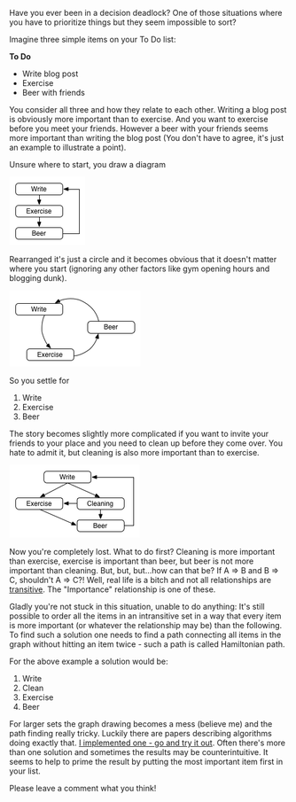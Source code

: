 Have you ever been in a decision deadlock? One of those situations where you have to prioritize things but they seem impossible to sort? 

Imagine three simple items on your To Do list:

**To Do**

- Write blog post
- Exercise
- Beer with friends

You consider all three and how they relate to each other. Writing a blog post is obviously more important than to exercise. And you want to exercise before you meet your friends. However a beer with your friends seems more important than writing the blog post (You don't have to agree, it's just an example to illustrate a point). 

Unsure where to start, you draw a diagram

![Write->Exercise->Beer->Write](/media/images/task_tinder_1.png)

Rearranged it's just a circle and it becomes obvious that it doesn't matter where you start (ignoring any other factors like gym opening hours and blogging dunk). 

![Write->Exercise->Beer->Write](/media/images/task_tinder_2.png)

So you settle for 

1. Write
2. Exercise
3. Beer

The story becomes slightly more complicated if you want to invite your friends to your place and you need to clean up before they come over. You hate to admit it, but cleaning is also more important than to exercise.

![Write->Exercise<-Cleaning->Beer](/media/images/task_tinder_3.png)

Now you're completely lost. What to do first? Cleaning is more important than exercise, exercise is important than beer, but beer is not more important than cleaning. But, but, but...how can that be? If A => B and B => C, shouldn't A => C?! Well, real life is a bitch and not all relationships are [transitive](https://en.wikipedia.org/wiki/Transitive_relation). The "Importance" relationship is one of these.

Gladly you're not stuck in this situation, unable to do anything: It's still possible to order all the items in an intransitive set in a way that every item is more important (or whatever the relationship may be) than the following. To find such a solution one needs to find a path connecting all items in the graph without hitting an item twice - such a path is called Hamiltonian path.

For the above example a solution would be:

1. Write
2. Clean
3. Exercise
4. Beer

For larger sets the graph drawing becomes a mess (believe me) and the path finding really tricky. Luckily there are papers describing algorithms doing exactly that. [I implemented one - go and try it out](https://rawgit.com/sebastianludwig/semi_heap_sort/master/src/demo.html). Often there's more than one solution and sometimes the results may be counterintuitive. It seems to help to prime the result by putting the most important item first in your list.

Please leave a comment what you think!
